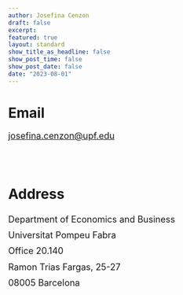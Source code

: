 ```yaml
---
author: Josefina Cenzon
draft: false
excerpt:
featured: true
layout: standard 
show_title_as_headline: false
show_post_time: false
show_post_date: false
date: "2023-08-01"
---
```


<!-- ##### Short summary -->


# Email
<p style="font-size:18px">
  <a href="mailto: josefina.cenzon@upf.edu">josefina.cenzon@upf.edu</a>
</p>


<br>
<br>

# Address

<p style="font-size:18px; line-height:1.8">
  Department of Economics and Business
    <br>
  Universitat Pompeu Fabra
  <br>
  Office 20.140
  <br> 
  Ramon Trias Fargas, 25-27
  <br>
  08005 Barcelona
</p>


<br>
<br>
<br>
<br>
<br>
<br>